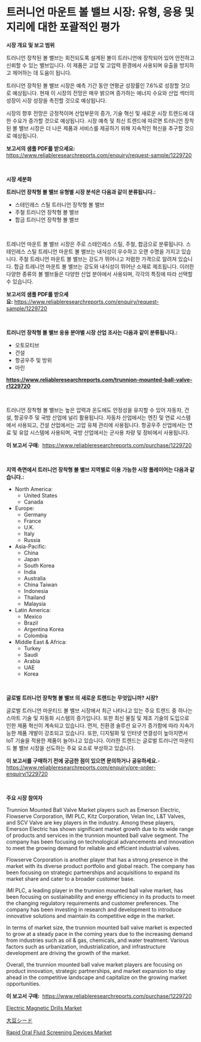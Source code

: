 <p><h1>트러니언 마운트 볼 밸브 시장: 유형, 응용 및 지리에 대한 포괄적인 평가</h1></p><p><strong>시장 개요 및 보고 범위</strong></p>
<p><p>트러니언 장착된 볼 밸브는 회전되도록 설계된 볼이 트러니언에 장착되어 있어 안전하고 신뢰할 수 있는 밸브입니다. 이 제품은 고압 및 고압력 환경에서 사용되며 유출을 방지하고 제어하는 데 도움이 됩니다.</p><p>트러니언 장착된 볼 밸브 시장은 예측 기간 동안 연평균 성장률인 7.6%로 성장할 것으로 예상됩니다. 현재 이 시장의 전망은 매우 밝으며 증가하는 에너지 수요와 산업 섹터의 성장이 시장 성장을 촉진할 것으로 예상됩니다.</p><p>시장의 향후 전망은 긍정적이며 산업부문의 증가, 기술 혁신 및 새로운 시장 트렌드에 대한 수요가 증가할 것으로 예상됩니다. 시장 예측 및 최신 트렌드에 따르면 트러니언 장착된 볼 밸브 시장은 더 나은 제품과 서비스를 제공하기 위해 지속적인 혁신을 추구할 것으로 예상됩니다.</p></p>
<p><strong>보고서의 샘플 PDF를 받으세요:</strong> <a href="https://www.reliableresearchreports.com/enquiry/request-sample/1229720">https://www.reliableresearchreports.com/enquiry/request-sample/1229720</a></p>
<p>&nbsp;</p>
<p><strong>시장 세분화</strong></p>
<p><strong>트러니언 장착형 볼 밸브 유형별 시장 분석은 다음과 같이 분류됩니다.:</strong></p>
<p><ul><li>스테인레스 스틸 트러니언 장착형 볼 밸브</li><li>주철 트러니언 장착형 볼 밸브</li><li>합금 트러니언 장착형 볼 밸브</li></ul></p>
<p>&nbsp;</p>
<p><p>트레니언 마운트 볼 밸브 시장은 주로 스테인레스 스틸, 주철, 합금으로 분류됩니다. 스테인레스 스틸 트레니언 마운트 볼 밸브는 내식성이 우수하고 오랜 수명을 가지고 있습니다. 주철 트레니언 마운트 볼 밸브는 강도가 뛰어나고 저렴한 가격으로 알려져 있습니다. 합금 트레니언 마운트 볼 밸브는 강도와 내식성이 뛰어난 소재로 제조됩니다. 이러한 다양한 종류의 볼 밸브들은 다양한 산업 분야에서 사용되며, 각각의 특징에 따라 선택할 수 있습니다.</p></p>
<p><strong>보고서의 샘플 PDF를 받으세요:</strong>&nbsp;<a href="https://www.reliableresearchreports.com/enquiry/request-sample/1229720">https://www.reliableresearchreports.com/enquiry/request-sample/1229720</a></p>
<p>&nbsp;</p>
<p><strong> 트러니언 장착형 볼 밸브 응용 분야별 시장 산업 조사는 다음과 같이 분류됩니다.:</strong></p>
<p><ul><li>오토모티브</li><li>건설</li><li>항공우주 및 방위</li><li>마린</li></ul></p>
<p><strong><a href="https://www.reliableresearchreports.com/trunnion-mounted-ball-valve-r1229720">https://www.reliableresearchreports.com/trunnion-mounted-ball-valve-r1229720</a></strong></p>
<p>&nbsp;</p>
<p><p>트러니언 장착형 볼 밸브는 높은 압력과 온도에도 안정성을 유지할 수 있어 자동차, 건설, 항공우주 및 국방 산업에 널리 활용됩니다. 자동차 산업에서는 엔진 및 연료 시스템에서 사용되고, 건설 산업에서는 고압 유체 관리에 사용됩니다. 항공우주 산업에서는 연료 및 유압 시스템에 사용되며, 국방 산업에서는 군사용 차량 및 장비에서 사용됩니다.</p></p>
<p><strong>이 보고서 구매:</strong>&nbsp; <a href="https://www.reliableresearchreports.com/purchase/1229720">https://www.reliableresearchreports.com/purchase/1229720</a></p>
<p>&nbsp;</p>
<p><strong>지역 측면에서 트러니언 장착형 볼 밸브 지역별로 이용 가능한 시장 플레이어는 다음과 같습니다.:</strong></p>
<p><ul>
    <li>
        North America:
        <ul>
            <li>United States</li>
            <li>Canada</li>
        </ul>
    </li>
    <li>
        Europe:
        <ul>
            <li>Germany</li>
            <li>France</li>
            <li>U.K.</li>
            <li>Italy</li>
            <li>Russia</li>
        </ul>
    </li>
    <li>
        Asia-Pacific:
        <ul>
            <li>China</li>
            <li>Japan</li>
            <li>South Korea</li>
            <li>India</li>
            <li>Australia</li>
            <li>China Taiwan</li>
            <li>Indonesia</li>
            <li>Thailand</li>
            <li>Malaysia</li>
        </ul>
    </li>
    <li>
        Latin America:
        <ul>
            <li>Mexico</li>
            <li>Brazil</li>
            <li>Argentina Korea</li>
            <li>Colombia</li>
        </ul>
    </li>
    <li>
        Middle East & Africa:
        <ul>
            <li>Turkey</li>
            <li>Saudi</li>
            <li>Arabia</li>
            <li>UAE</li>
            <li>Korea</li>
        </ul>
    </li>
    </ul></p>
<p>&nbsp;</p>
<p><strong>글로벌 트러니언 장착형 볼 밸브 의 새로운 트렌드는 무엇입니까? 시장?</strong></p>
<p><p>글로벌 트러니언 마운티드 볼 밸브 시장에서 최근 나타나고 있는 주요 트렌드 중 하나는 스마트 기술 및 자동화 시스템의 증가입니다. 또한 최신 물질 및 제조 기술의 도입으로 인한 제품 혁신이 계속되고 있습니다. 먼저, 친환경 솔루션 요구가 증가함에 따라 지속가능한 제품 개발이 강조되고 있습니다. 또한, 디지털화 및 인터넷 연결성이 높아지면서 IoT 기술을 적용한 제품이 늘어나고 있습니다. 이러한 트렌드는 글로벌 트러니언 마운티드 볼 밸브 시장을 선도하는 주요 요소로 부상하고 있습니다.</p></p>
<p><strong>이 보고서를 구매하기 전에 궁금한 점이 있으면 문의하거나 공유하세요.</strong>- <a href="https://www.reliableresearchreports.com/enquiry/pre-order-enquiry/1229720">https://www.reliableresearchreports.com/enquiry/pre-order-enquiry/1229720</a></p>
<p>&nbsp;</p>
<p><strong>주요 시장 참여자</strong></p>
<p><p>Trunnion Mounted Ball Valve Market players such as Emerson Electric, Flowserve Corporation, IMI PLC, Kitz Corporation, Velan Inc, L&T Valves, and SCV Valve are key players in the industry. Among these players, Emerson Electric has shown significant market growth due to its wide range of products and services in the trunnion mounted ball valve segment. The company has been focusing on technological advancements and innovation to meet the growing demand for reliable and efficient industrial valves.</p><p>Flowserve Corporation is another player that has a strong presence in the market with its diverse product portfolio and global reach. The company has been focusing on strategic partnerships and acquisitions to expand its market share and cater to a broader customer base.</p><p>IMI PLC, a leading player in the trunnion mounted ball valve market, has been focusing on sustainability and energy efficiency in its products to meet the changing regulatory requirements and customer preferences. The company has been investing in research and development to introduce innovative solutions and maintain its competitive edge in the market.</p><p>In terms of market size, the trunnion mounted ball valve market is expected to grow at a steady pace in the coming years due to the increasing demand from industries such as oil & gas, chemicals, and water treatment. Various factors such as urbanization, industrialization, and infrastructure development are driving the growth of the market.</p><p>Overall, the trunnion mounted ball valve market players are focusing on product innovation, strategic partnerships, and market expansion to stay ahead in the competitive landscape and capitalize on the growing market opportunities.</p></p>
<p><strong>이 보고서 구매:</strong>&nbsp;&nbsp;<a href="https://www.reliableresearchreports.com/purchase/1229720">https://www.reliableresearchreports.com/purchase/1229720</a></p>
<p><p><a href="https://github.com/okotobwrhuteie/Market-Research-Report-List-2/blob/main/electric-magnetic-drills-market.md">Electric Magnetic Drills Market</a></p><p><a href="https://github.com/SarahFahey88/Market-Research-Report-List-1/blob/main/262615732008.md">大豆シード</a></p><p><a href="https://flame-sidecar-702.notion.site/Rapid-Oral-Fluid-Screening-Devices-Market-Share-Evolution-and-Market-Growth-Trends-2024-2031-d31589a206e3494ebf660d3f64124b01">Rapid Oral Fluid Screening Devices Market</a></p></p>